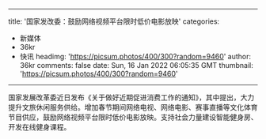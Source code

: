 
---
title: '国家发改委：鼓励网络视频平台限时低价电影放映'
categories: 
 - 新媒体
 - 36kr
 - 快讯
headimg: 'https://picsum.photos/400/300?random=9460'
author: 36kr
comments: false
date: Sun, 16 Jan 2022 06:05:35 GMT
thumbnail: 'https://picsum.photos/400/300?random=9460'
---

<div>   
国家发展改革委近日发布《关于做好近期促进消费工作的通知》，其中提出，大力提升文旅休闲服务供给。增加春节期间网络电视、网络电影、赛事直播等文化体育节目供应，鼓励网络视频平台限时低价电影放映。支持社会力量建设智能健身房、开发在线健身课程。  
</div>
            